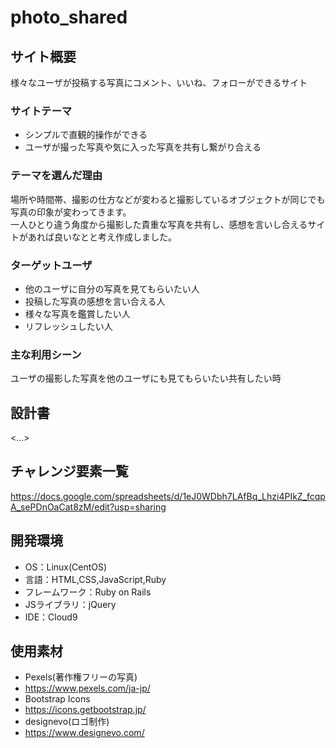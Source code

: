 # photo_shared

## サイト概要
様々なユーザが投稿する写真にコメント、いいね、フォローができるサイト

### サイトテーマ
- シンプルで直観的操作ができる
- ユーザが撮った写真や気に入った写真を共有し繋がり合える

### テーマを選んだ理由
場所や時間帯、撮影の仕方などが変わると撮影しているオブジェクトが同じでも写真の印象が変わってきます。<br>
一人ひとり違う角度から撮影した貴重な写真を共有し、感想を言いし合えるサイトがあれば良いなとと考え作成しました。

### ターゲットユーザ
- 他のユーザに自分の写真を見てもらいたい人
- 投稿した写真の感想を言い合える人
- 様々な写真を鑑賞したい人
- リフレッシュしたい人

### 主な利用シーン
ユーザの撮影した写真を他のユーザにも見てもらいたい共有したい時

## 設計書
<...>

## チャレンジ要素一覧
<https://docs.google.com/spreadsheets/d/1eJ0WDbh7LAfBq_Lhzi4PIkZ_fcqpA_sePDnOaCat8zM/edit?usp=sharing>

## 開発環境
- OS：Linux(CentOS)
- 言語：HTML,CSS,JavaScript,Ruby
- フレームワーク：Ruby on Rails
- JSライブラリ：jQuery
- IDE：Cloud9

## 使用素材
- Pexels(著作権フリーの写真)
 - <https://www.pexels.com/ja-jp/>
- Bootstrap Icons
 - <https://icons.getbootstrap.jp/>
- designevo(ロゴ制作)
 - <https://www.designevo.com/>